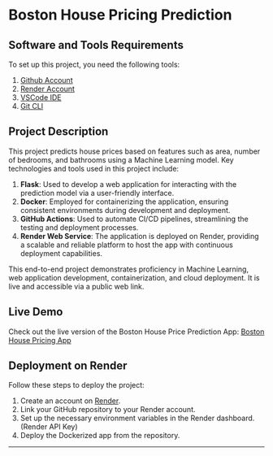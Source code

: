 # Boston House Pricing Prediction

## Software and Tools Requirements

To set up this project, you need the following tools:

1. [Github Account](https://github.com)  
2. [Render Account](https://render.com)  
3. [VSCode IDE](https://code.visualstudio.com/)  
4. [Git CLI](https://git-scm.com/book/en/v2/Getting-Started-The-Command-Line)  

## Project Description

This project predicts house prices based on features such as area, number of bedrooms, and bathrooms using a Machine Learning model. Key technologies and tools used in this project include:

1. **Flask**: Used to develop a web application for interacting with the prediction model via a user-friendly interface.
2. **Docker**: Employed for containerizing the application, ensuring consistent environments during development and deployment.
3. **GitHub Actions**: Used to automate CI/CD pipelines, streamlining the testing and deployment processes.
4. **Render Web Service**: The application is deployed on Render, providing a scalable and reliable platform to host the app with continuous deployment capabilities.

This end-to-end project demonstrates proficiency in Machine Learning, web application development, containerization, and cloud deployment. It is live and accessible via a public web link.

## Live Demo  
Check out the live version of the Boston House Price Prediction App: [Boston House Pricing App](https://boston-house-pricing-1-qbql.onrender.com/)


## Deployment on Render

Follow these steps to deploy the project:

1. Create an account on [Render](https://render.com).
2. Link your GitHub repository to your Render account.
3. Set up the necessary environment variables in the Render dashboard. (Render API Key)
4. Deploy the Dockerized app from the repository.

---
